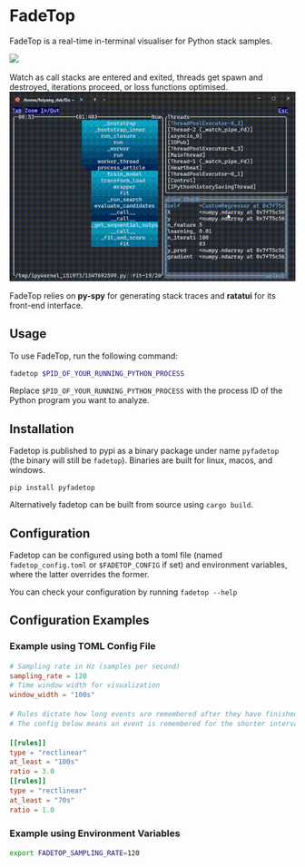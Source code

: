 # FadeTop

FadeTop is a real-time in-terminal visualiser for Python stack samples.

![](https://github.com/Feiyang472/fadetop/actions/workflows/build.yml/badge.svg)

Watch as call stacks are entered and exited, threads get spawn and destroyed, iterations proceed, or loss functions optimised.
![Demo](https://raw.githubusercontent.com/Feiyang472/fadetop/refs/heads/main/.github/local.gif)

FadeTop relies on **py-spy** for generating stack traces and **ratatui** for its front-end interface.

## Usage
To use FadeTop, run the following command:

```sh
fadetop $PID_OF_YOUR_RUNNING_PYTHON_PROCESS
```

Replace `$PID_OF_YOUR_RUNNING_PYTHON_PROCESS` with the process ID of the Python program you want to analyze.

## Installation
Fadetop is published to pypi as a binary package under name `pyfadetop` (the binary will still be `fadetop`).
Binaries are built for linux, macos, and windows.
```
pip install pyfadetop
```

Alternatively fadetop can be built from source using `cargo build`.

## Configuration
Fadetop can be configured using both a toml file (named `fadetop_config.toml` or `$FADETOP_CONFIG` if set) and environment variables, where the latter overrides the former.

You can check your configuration by running `fadetop --help`

## Configuration Examples

### Example using TOML Config File
```toml
# Sampling rate in Hz (samples per second)
sampling_rate = 120
# Time window width for visualization
window_width = "100s"

# Rules dictate how long events are remembered after they have finished as a function of how long they took to run.
# The config below means an event is remembered for the shorter interval between (100 seconds + three times its duration) and (70s + 1.0 times its duration)

[[rules]]
type = "rectlinear"
at_least = "100s"
ratio = 3.0
[[rules]]
type = "rectlinear"
at_least = "70s"
ratio = 1.0
```

### Example using Environment Variables
```bash
export FADETOP_SAMPLING_RATE=120
```
